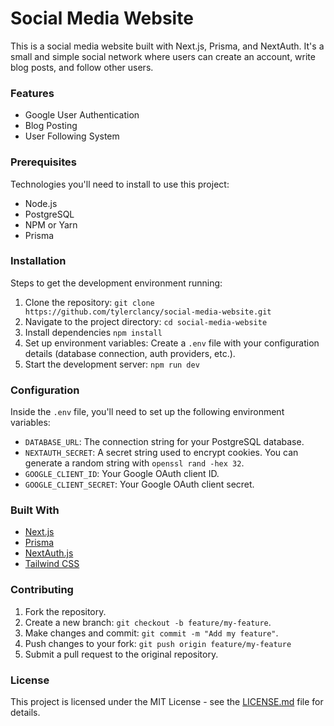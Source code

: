 # Social Media Website

This is a social media website built with Next.js, Prisma, and NextAuth. It's a small and simple social network where users can create an account, write blog posts, and follow other users.

### Features

- Google User Authentication
- Blog Posting
- User Following System

### Prerequisites

Technologies you'll need to install to use this project:

- Node.js
- PostgreSQL
- NPM or Yarn
- Prisma

### Installation

Steps to get the development environment running:

1. Clone the repository: `git clone https://github.com/tylerclancy/social-media-website.git`
2. Navigate to the project directory: `cd social-media-website`
3. Install dependencies `npm install`
4. Set up environment variables: Create a `.env` file with your configuration details (database connection, auth providers, etc.).
5. Start the development server: `npm run dev`

### Configuration

Inside the `.env` file, you'll need to set up the following environment variables:

- `DATABASE_URL`: The connection string for your PostgreSQL database.
- `NEXTAUTH_SECRET`: A secret string used to encrypt cookies. You can generate a random string with `openssl rand -hex 32`.
- `GOOGLE_CLIENT_ID`: Your Google OAuth client ID.
- `GOOGLE_CLIENT_SECRET`: Your Google OAuth client secret.

### Built With

- [Next.js](https://nextjs.org/)
- [Prisma](https://www.prisma.io/)
- [NextAuth.js](https://next-auth.js.org/)
- [Tailwind CSS](https://tailwindcss.com/)

### Contributing

1. Fork the repository.
2. Create a new branch: `git checkout -b feature/my-feature`.
3. Make changes and commit: `git commit -m "Add my feature"`.
4. Push changes to your fork: `git push origin feature/my-feature`
5. Submit a pull request to the original repository.

### License

This project is licensed under the MIT License - see the [LICENSE.md](LICENSE.md) file for details.

